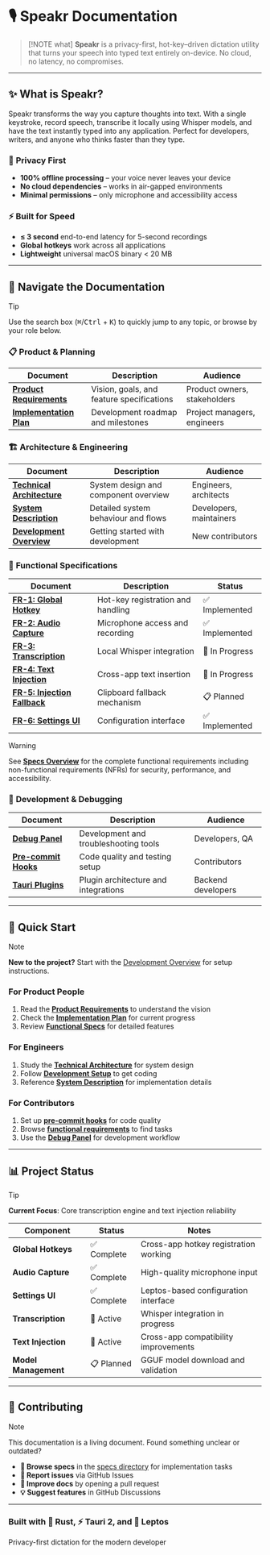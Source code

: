 # 🎙️ Speakr Documentation

> [!NOTE what]
> **Speakr** is a privacy-first, hot-key–driven dictation utility that turns your speech into
> typed text entirely on-device. No cloud, no latency, no compromises.

---

## ✨ What is Speakr?

Speakr transforms the way you capture thoughts into text. With a single keystroke, record speech,
transcribe it locally using Whisper models, and have the text instantly typed into any application.
Perfect for developers, writers, and anyone who thinks faster than they type.

### 🔐 **Privacy First**

- **100% offline processing** – your voice never leaves your device
- **No cloud dependencies** – works in air-gapped environments
- **Minimal permissions** – only microphone and accessibility access

### ⚡ **Built for Speed**

- **≤ 3 second** end-to-end latency for 5-second recordings
- **Global hotkeys** work across all applications
- **Lightweight** universal macOS binary < 20 MB

---

## 🧭 Navigate the Documentation

> [!TIP]
> Use the search box (<kbd>⌘</kbd>/<kbd>Ctrl</kbd> + <kbd>K</kbd>) to quickly jump to any topic,
> or browse by your role below.

### 📋 **Product & Planning**

| Document                                          | Description                               | Audience                     |
| ------------------------------------------------- | ----------------------------------------- | ---------------------------- |
| **[Product Requirements](PRD.md)**                | Vision, goals, and feature specifications | Product owners, stakeholders |
| **[Implementation Plan](IMPLEMENTATION_PLAN.md)** | Development roadmap and milestones        | Project managers, engineers  |

### 🏗️ **Architecture & Engineering**

| Document                                            | Description                          | Audience                |
| --------------------------------------------------- | ------------------------------------ | ----------------------- |
| **[Technical Architecture](ARCHITECTURE.md)**       | System design and component overview | Engineers, architects   |
| **[System Description](SYSTEM_DESCRIPTION.md)**     | Detailed system behaviour and flows  | Developers, maintainers |
| **[Development Overview](DEVELOPMENT_OVERVIEW.md)** | Getting started with development     | New contributors        |

### 📝 **Functional Specifications**

| Document                                                         | Description                       | Status        |
| ---------------------------------------------------------------- | --------------------------------- | ------------- |
| **[FR-1: Global Hotkey](specs/FR-1-global-hotkey.md)**           | Hot-key registration and handling | ✅ Implemented |
| **[FR-2: Audio Capture](specs/FR-2-audio-capture.md)**           | Microphone access and recording   | ✅ Implemented |
| **[FR-3: Transcription](specs/FR-3-transcription.md)**           | Local Whisper integration         | 🔄 In Progress |
| **[FR-4: Text Injection](specs/FR-4-text-injection.md)**         | Cross-app text insertion          | 🔄 In Progress |
| **[FR-5: Injection Fallback](specs/FR-5-injection-fallback.md)** | Clipboard fallback mechanism      | 📋 Planned     |
| **[FR-6: Settings UI](specs/FR-6-settings-ui.md)**               | Configuration interface           | ✅ Implemented |

> [!WARNING]
> See **[Specs Overview](specs/README.md)** for the complete functional requirements including
> non-functional requirements (NFRs) for security, performance, and accessibility.

### 🔧 **Development & Debugging**

| Document                              | Description                           | Audience           |
| ------------------------------------- | ------------------------------------- | ------------------ |
| **[Debug Panel](DEBUG_PANEL.md)**     | Development and troubleshooting tools | Developers, QA     |
| **[Pre-commit Hooks](PRE_COMMIT.md)** | Code quality and testing setup        | Contributors       |
| **[Tauri Plugins](TAURI_PLUGINS.md)** | Plugin architecture and integrations  | Backend developers |

---

## 🚀 Quick Start

> [!NOTE]
> **New to the project?** Start with the [Development Overview](DEVELOPMENT_OVERVIEW.md) for
> setup instructions.

### For Product People

1. Read the **[Product Requirements](PRD.md)** to understand the vision
2. Check the **[Implementation Plan](IMPLEMENTATION_PLAN.md)** for current progress
3. Review **[Functional Specs](specs/README.md)** for detailed features

### For Engineers

1. Study the **[Technical Architecture](ARCHITECTURE.md)** for system design
2. Follow **[Development Setup](DEVELOPMENT_OVERVIEW.md)** to get coding
3. Reference **[System Description](SYSTEM_DESCRIPTION.md)** for implementation details

### For Contributors

1. Set up **[pre-commit hooks](PRE_COMMIT.md)** for code quality
2. Browse **[functional requirements](specs/README.md)** to find tasks
3. Use the **[Debug Panel](DEBUG_PANEL.md)** for development workflow

---

## 📊 Project Status

> [!TIP]
> **Current Focus**: Core transcription engine and text injection reliability

| Component            | Status     | Notes                                 |
| -------------------- | ---------- | ------------------------------------- |
| **Global Hotkeys**   | ✅ Complete | Cross-app hotkey registration working |
| **Audio Capture**    | ✅ Complete | High-quality microphone input         |
| **Settings UI**      | ✅ Complete | Leptos-based configuration interface  |
| **Transcription**    | 🔄 Active   | Whisper integration in progress       |
| **Text Injection**   | 🔄 Active   | Cross-app compatibility improvements  |
| **Model Management** | 📋 Planned  | GGUF model download and validation    |

---

## 🤝 Contributing

> [!NOTE]
> This documentation is a living document. Found something unclear or outdated?

- **📂 Browse specs** in the [specs directory](specs/) for implementation tasks
- **🐛 Report issues** via GitHub Issues
- **📝 Improve docs** by opening a pull request
- **💡 Suggest features** in GitHub Discussions

---

### Built with 🦀 Rust, ⚡ Tauri 2, and 🎨 Leptos

Privacy-first dictation for the modern developer
